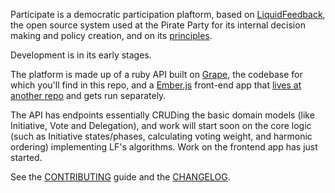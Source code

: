 Participate is a democratic participation plaftorm, based on [LiquidFeedback](http://liquidfeedback.org), the open source system used at the Pirate Party for its internal decision making and policy creation, and on its [principles](http://principles.liquidfeedback.org).

Development is in its early stages.

The platform is made up of a ruby API built on [Grape](https://github.com/intridea/grape), the codebase for which you'll find in this repo, and a [Ember.js](http://emberjs.com) front-end app that [lives at another repo](https://github.com/oliverbarnes/participate-frontend) and gets run separately. 

The API has endpoints essentially CRUDing the basic domain models (like Initiative, Vote and Delegation), and work will start soon on the core logic (such as Initiative states/phases, calculating voting weight, and harmonic ordering) implementing LF's algorithms. Work on the frontend app has just started.

See the [CONTRIBUTING](CONTRIBUTING.md) guide and the [CHANGELOG](CHANGELOG.md).